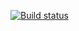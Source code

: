 [![Build status](https://ci.appveyor.com/api/projects/status/hwc7rr9rwwpi7svd?svg=true)](https://ci.appveyor.com/project/TrollFrosT/patterns2)
